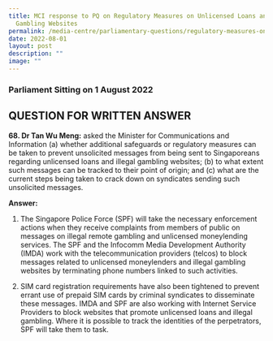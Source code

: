 ```yaml
---
title: MCI response to PQ on Regulatory Measures on Unlicensed Loans and Illegal
  Gambling Websites
permalink: /media-centre/parliamentary-questions/regulatory-measures-on-unlicensed-loans-and-illegal-gambling/
date: 2022-08-01
layout: post
description: ""
image: ""
---
```

### Parliament Sitting on 1 August 2022

QUESTION FOR WRITTEN ANSWER
------------------------------------

**68. Dr Tan Wu Meng:** asked the Minister for Communications and Information (a) whether additional safeguards or regulatory measures can be taken to prevent unsolicited messages from being sent to Singaporeans regarding unlicensed loans and illegal gambling websites; (b) to what extent such messages can be tracked to their point of origin; and (c) what are the current steps being taken to crack down on syndicates sending such unsolicited messages.

**Answer:**

1. The Singapore Police Force (SPF) will take the necessary enforcement actions when they receive complaints from members of public on messages on illegal remote gambling and unlicensed moneylending services. The SPF and the Infocomm Media Development Authority (IMDA) work with the telecommunication providers (telcos) to block messages related to unlicensed moneylenders and illegal gambling websites by terminating phone numbers linked to such activities.

2. SIM card registration requirements have also been tightened to prevent errant use of prepaid SIM cards by criminal syndicates to disseminate these messages. IMDA and SPF are also working with Internet Service Providers to block websites that promote unlicensed loans and illegal gambling. Where it is possible to track the identities of the perpetrators, SPF will take them to task.